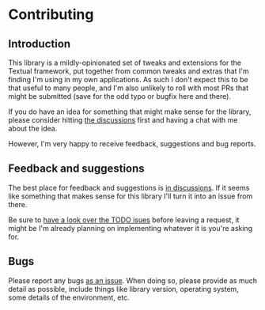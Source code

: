 # Contributing

## Introduction

This library is a mildly-opinionated set of tweaks and extensions for the
Textual framework, put together from common tweaks and extras that I'm
finding I'm using in my own applications. As such I don't expect this to be
that useful to many people, and I'm also unlikely to roll with most PRs that
might be submitted (save for the odd typo or bugfix here and there).

If you do have an idea for something that might make sense for the library,
please consider hitting [the
discussions](https://github.com/davep/textual-enhanced/discussions) first
and having a chat with me about the idea.

However, I'm very happy to receive feedback, suggestions and bug reports.

## Feedback and suggestions

The best place for feedback and suggestions is [in
discussions](https://github.com/davep/textual-enhanced/discussions). If it
seems like something that makes sense for this library I'll turn it into an
issue from there.

Be sure to [have a look over the TODO
isues](https://github.com/davep/textual-enhanced/issues?q=is%3Aissue+is%3Aopen+label%3ATODO)
before leaving a request, it might be I'm already planning on implementing
whatever it is you're asking for.

## Bugs

Please report any bugs [as an
issue](https://github.com/davep/textual-enhanced/issues). When doing so,
please provide as much detail as possible, include things like library
version, operating system, some details of the environment, etc.

[//]: # (CONTRIBUTING.md ends here)
